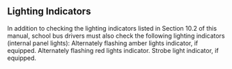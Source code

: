 ## Lighting Indicators
In addition to checking the lighting indicators listed in Section 10.2 of this manual, school bus drivers must also check the following lighting indicators (internal panel lights): Alternately flashing amber lights indicator, if equipped. Alternately flashing red lights indicator. Strobe light indicator, if equipped.